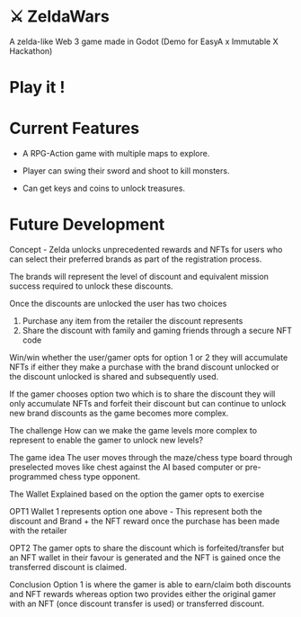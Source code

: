 # ⚔️ ZeldaWars
A zelda-like Web 3 game made in Godot (Demo for EasyA x Immutable X Hackathon) 

# Play it !


# Current Features

* A RPG-Action game with multiple maps to explore.

* Player can swing their sword and shoot to kill monsters.

* Can get keys and coins to unlock treasures.

# Future Development

Concept  - Zelda unlocks unprecedented rewards and NFTs for users who can select their preferred brands as part of the registration process. 

The brands will represent the level of discount and equivalent mission success required to unlock these discounts. 

Once the discounts are unlocked the user has two choices 

1. Purchase any item from the retailer the discount represents 
2. Share the discount with family and gaming friends through a secure NFT code 

Win/win whether the user/gamer opts for option 1 or 2 they will accumulate NFTs if either they make a purchase with the brand discount unlocked or the discount unlocked is shared and subsequently used. 

If the gamer chooses option two which is to share the discount they will only accumulate NFTs and forfeit their discount but can continue to unlock new brand discounts as the game becomes more complex. 

The challenge
How can we make the game levels more complex to represent to enable the gamer to unlock new levels? 


The game idea 
The user moves through the maze/chess type board through preselected moves like chest against the AI based computer or pre-programmed chess type opponent.

The Wallet Explained based on the option the gamer opts to exercise 

OPT1
Wallet 1 represents option one above - This represent both the discount and Brand + the NFT reward once the purchase has been made with the retailer

 OPT2 
The gamer opts to share the discount which is forfeited/transfer but an NFT wallet in their favour is generated and the NFT is gained once the transferred discount is claimed. 

Conclusion 
Option 1 is where the gamer is able to earn/claim both discounts and NFT rewards whereas option two provides either the original gamer with an NFT (once discount transfer is used) or transferred discount.



